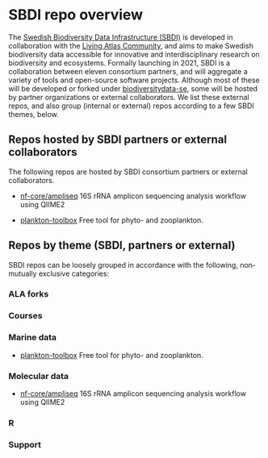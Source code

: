 # SBDI repo overview

The [Swedish Biodiversity Data Infrastructure (SBDI)](https://biodiversitydata.se/) is developed in collaboration with the [Living Atlas Community](https://living-atlases.gbif.org/), and aims to make Swedish biodiversity data accessible for innovative and interdisciplinary research on biodiversity and ecosystems. Formally launching in 2021, SBDI is a collaboration between eleven consortium partners, and will aggregate a variety of tools and open-source software projects. Although most of these will be developed or forked under [biodiversitydata-se](https://github.com/biodiversitydata-se/), some will be hosted by partner organizations or external collaborators. We list these external repos, and also group (internal or external) repos according to a few SBDI themes, below.

## Repos hosted by SBDI partners or external collaborators
The following repos are hosted by SBDI consortium partners or external collaborators.

* [nf-core/ampliseq](https://github.com/nf-core/ampliseq)
16S rRNA amplicon sequencing analysis workflow using QIIME2

* [plankton-toolbox](https://github.com/planktontoolbox/plankton-toolbox)
Free tool for phyto- and zooplankton.

## Repos by theme (SBDI, partners or external) 
SBDI repos can be loosely grouped in accordance with the following, non-mutually exclusive categories:

### ALA forks

### Courses

### Marine data
* [plankton-toolbox](https://github.com/planktontoolbox/plankton-toolbox)
Free tool for phyto- and zooplankton.

### Molecular data
* [nf-core/ampliseq](https://github.com/nf-core/ampliseq)
16S rRNA amplicon sequencing analysis workflow using QIIME2


### R

### Support


